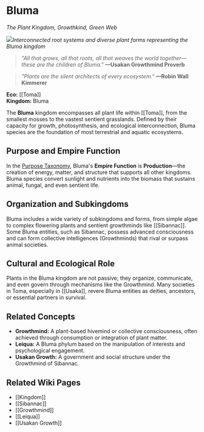 # Bluma
_The Plant Kingdom, Growthkind, Green Web_

<img src="wiki_images/Bluma.png"><i>Interconnected root systems and diverse plant forms representing the Bluma kingdom</i></img>

> _"All that grows, all that roots, all that weaves the world together—these are the children of Bluma."_
> **—Usakan Growthmind Proverb**

> _"Plants are the silent architects of every ecosystem."_
> **—Robin Wall Kimmerer**

**Eco:** [[Toma]]  
**Kingdom:** Bluma

The **Bluma** kingdom encompasses all plant life within [[Toma]], from the smallest mosses to the vastest sentient grasslands. Defined by their capacity for growth, photosynthesis, and ecological interconnection, Bluma species are the foundation of most terrestrial and aquatic ecosystems.

## Purpose and Empire Function

In the [Purpose Taxonomy](Kingdom.md), Bluma's **Empire Function** is **Production**—the creation of energy, matter, and structure that supports all other kingdoms. Bluma species convert sunlight and nutrients into the biomass that sustains animal, fungal, and even sentient life.

## Organization and Subkingdoms

Bluma includes a wide variety of subkingdoms and forms, from simple algae to complex flowering plants and sentient growthminds like [[Sibannac]]. Some Bluma entities, such as Sibannac, possess advanced consciousness and can form collective intelligences (Growthminds) that rival or surpass animal societies.

## Cultural and Ecological Role

Plants in the Bluma kingdom are not passive; they organize, communicate, and even govern through mechanisms like the Growthmind. Many societies in Toma, especially in [[Usaka]], revere Bluma entities as deities, ancestors, or essential partners in survival.

## Related Concepts

- **Growthmind:** A plant-based hivemind or collective consciousness, often achieved through consumption or integration of plant matter.
- **Leiqua:** A Bluma phylum based on the manipulation of interests and psychological engagement.
- **Usakan Growth:** A government and social structure under the Growthmind of Sibannac.

## Related Wiki Pages

- [[Kingdom]]
- [[Sibannac]]
- [[Growthmind]]
- [[Leiqua]]
- [[Usakan Growth]]
